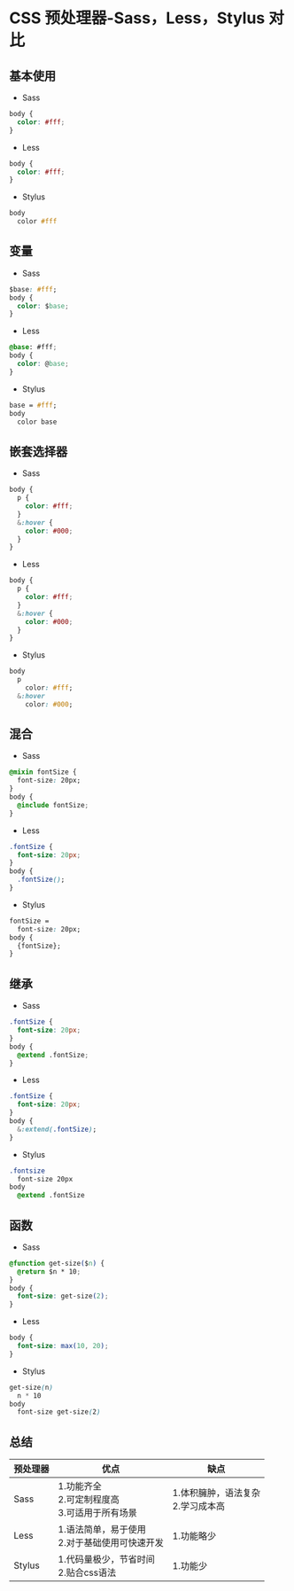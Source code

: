 # CSS 预处理器-Sass，Less，Stylus 对比

## 基本使用

- Sass

```css
body {
  color: #fff;
}
```

- Less

```css
body {
  color: #fff;
}
```

- Stylus

```css
body
  color #fff
```

## 变量

- Sass

```css
$base: #fff;
body {
  color: $base;
}
```

- Less

```css
@base: #fff;
body {
  color: @base;
}
```

- Stylus

```css
base = #fff;
body
  color base
```

## 嵌套选择器

- Sass

```css
body {
  p {
    color: #fff;
  }
  &:hover {
    color: #000;
  }
}
```

- Less

```css
body {
  p {
    color: #fff;
  }
  &:hover {
    color: #000;
  }
}
```

- Stylus

```css
body
  p
    color: #fff;
  &:hover
    color: #000;
```

## 混合

- Sass

```css
@mixin fontSize {
  font-size: 20px;
}
body {
  @include fontSize;
}
```

- Less

```css
.fontSize {
  font-size: 20px;
}
body {
  .fontSize();
}
```

- Stylus

```css
fontSize =
  font-size: 20px;
body {
  {fontSize};
}
```

## 继承

- Sass

```css
.fontSize {
  font-size: 20px;
}
body {
  @extend .fontSize;
}
```

- Less

```css
.fontSize {
  font-size: 20px;
}
body {
  &:extend(.fontSize);
}
```

- Stylus

```css
.fontsize
  font-size 20px
body
  @extend .fontSize
```

## 函数

- Sass

```css
@function get-size($n) {
  @return $n * 10;
}
body {
  font-size: get-size(2);
}
```

- Less

```css
body {
  font-size: max(10, 20);
}
```

- Stylus

```css
get-size(n)
  n * 10
body
  font-size get-size(2)
```

## 总结

|预处理器|优点|缺点|
|---|---|---|
|Sass|1.功能齐全<br>2.可定制程度高<br>3.可适用于所有场景<br>|1.体积臃肿，语法复杂<br>2.学习成本高<br>|
|Less|1.语法简单，易于使用<br>2.对于基础使用可快速开发<br>|1.功能略少<br>|
|Stylus|1.代码量极少，节省时间<br>2.贴合css语法<br>|1.功能少<br>|

